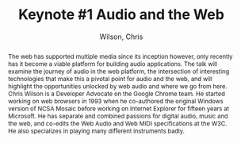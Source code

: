 --- 
title: "Keynote #1 Audio and the Web" 
abstract: "The web has supported multiple media since its inception however, only recently has it become a viable platform for building audio applications. The talk will examine the journey of audio in the web platform, the intersection of interesting technologies that make this a pivotal point for audio and the web, and will highlight the opportunities unlocked by web audio and where we go from here. Chris Wilson is a Developer Advocate on the Google Chrome team. He started working on web browsers in 1993 when he co-authored the original Windows version of NCSA Mosaic before working on Internet Explorer for fifteen years at Microsoft. He has separate and combined passions for digital audio, music and the web, and co-edits the Web Audio and Web MIDI specifications at the W3C. He also specializes in playing many different instruments badly." 
address: "Paris" 
author: "Wilson, Chris"
webAuthor: "Chris Wilson" 
booktitle: "Proceedings of the International Web Audio Conference" 
editor: "Goldszmidt, Samuel and Schnell, Norbert and Saiz, Victor and Matuszewski, Benjamin" 
month: "Proceedings of the International Web Audio Conference"
pages: "" 
publisher: "IRCAM" 
series: "WAC '15"
track: "Keynote"  
year: "2015" 
id: "2015_KN1" 
tags: year2015
media: undefined 
pdflink: undefined
ISSN: 2663-5844
---